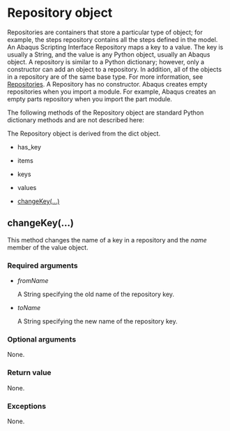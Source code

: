 # Repository object

Repositories are containers that store a particular type of object; for example, the steps repository contains all the steps defined in the model. An Abaqus Scripting Interface Repository maps a key to a value. The key is usually a String, and the value is any Python object, usually an Abaqus object. A repository is similar to a Python dictionary; however, only a constructor can add an object to a repository. In addition, all of the objects in a repository are of the same base type. For more information, see [Repositories](https://help.3ds.com/2022/english/DSSIMULIA_Established/SIMACAECMDRefMap/simacmd-c-intacltypesrepositories.htm?ContextScope=all). A Repository has no constructor. Abaqus creates empty repositories when you import a module. For example, Abaqus creates an empty parts repository when you import the part module.

The following methods of the Repository object are standard Python dictionary methods and are not described here:

The Repository object is derived from the dict object.

- has_key
- items
- keys
- values

- [changeKey(...)](https://help.3ds.com/2022/english/DSSIMULIA_Established/SIMACAEKERRefMap/simaker-c-utlrepositorypyc.htm?ContextScope=all#simaker-utlrepositorychangekeypyc)

## changeKey(...)



This method changes the name of a key in a repository and the *name* member of the value object.



### Required arguments

- *fromName*

  A String specifying the old name of the repository key.

- *toName*

  A String specifying the new name of the repository key.

### Optional arguments

None.

### Return value

None.

### Exceptions

None.